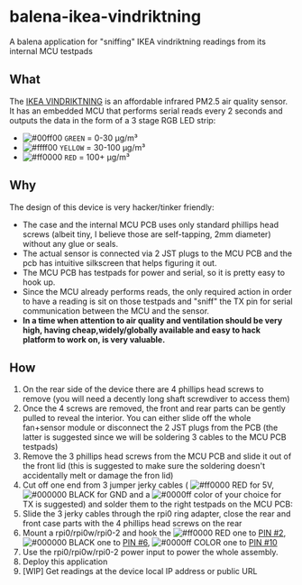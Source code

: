 # balena-ikea-vindriktning
A balena application for "sniffing" IKEA vindriktning readings from its internal MCU testpads

## What
The [IKEA VINDRIKTNING](ikea.com/us/en/p/vindriktning-air-quality-sensor-60515911/) is an affordable infrared PM2.5 air quality sensor. It has an embedded MCU that performs serial reads every 2 seconds and outputs the data in the form of a 3 stage RGB LED strip:

* ![#00ff00](https://via.placeholder.com/15/00ff00/000000?text=+) `GREEN` = 0-30 μg/m³
* ![#ffff00](https://via.placeholder.com/15/ffff00/000000?text=+) `YELLOW` = 30-100 μg/m³
* ![#ff0000](https://via.placeholder.com/15/ff0000/000000?text=+) `RED` = 100+ μg/m³

## Why
The design of this device is very hacker/tinker friendly: 

* The case and the internal MCU PCB uses only standard phillips head screws (albeit tiny, I believe those are self-tapping, 2mm diameter) without any glue or seals.
* The actual sensor is connected via 2 JST plugs to the MCU PCB and the pcb has intuitive silkscreen that helps figuring it out. 
* The MCU PCB has testpads for power and serial, so it is pretty easy to hook up. 
* Since the MCU already performs reads, the only required action in order to have a reading is sit on those testpads and "sniff" the TX pin for serial communication between the MCU and the sensor.
* __In a time when attention to air quality and ventilation should be very high, having cheap,widely/globally available and easy to hack platform to work on, is very valuable.__

## How

1. On the rear side of the device there are 4 phillips head screws to remove (you will need a decently long shaft screwdiver to access them)
2. Once the 4 screws are removed, the front and rear parts can be gently pulled to reveal the interior. You can either slide off the whole fan+sensor module or disconnect the 2 JST plugs from the PCB (the latter is suggested since we will be soldering 3 cables to the MCU PCB testpads)
3. Remove the 3 phillips head screws from the MCU PCB and slide it out of the front lid (this is suggested to make sure the soldering doesn't accidentally melt or damage the fron lid)
4. Cut off one end from 3 jumper jerky cables ( ![#ff0000](https://via.placeholder.com/15/ff0000/000000?text=+) RED for 5V, ![#000000](https://via.placeholder.com/15/000000/000000?text=+) BLACK for GND and a ![#0000ff](https://via.placeholder.com/15/0000ff/000000?text=+) color of your choice for TX is suggested) and solder them to the right testpads on the MCU PCB:
5. Slide the 3 jerky cables through the rpi0 ring adapter, close the rear and front case parts with the 4 phillips head screws on the rear
6. Mount a rpi0/rpi0w/rpi0-2 and hook the ![#ff0000](https://via.placeholder.com/15/ff0000/000000?text=+) RED one to [PIN #2](https://pinout.xyz/pinout/5v_power), ![#000000](https://via.placeholder.com/15/000000/000000?text=+) BLACK one to [PIN #6](https://pinout.xyz/pinout/ground), ![#0000ff](https://via.placeholder.com/15/0000ff/000000?text=+) COLOR one to [PIN #10](https://pinout.xyz/pinout/pin10_gpio15)
7. Use the rpi0/rpi0w/rpi0-2 power input to power the whole assembly.
8. Deploy this application
9. [WIP] Get readings at the device local IP address or public URL
